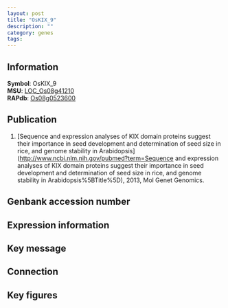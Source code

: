 ```yaml
---
layout: post
title: "OsKIX_9"
description: ""
category: genes
tags: 
---
```


## Information
__Symbol__: OsKIX_9  
__MSU__: [LOC_Os08g41210](http://rice.plantbiology.msu.edu/cgi-bin/ORF_infopage.cgi?orf=LOC_Os08g41210)  
__RAPdb__: [Os08g0523600](http://rapdb.dna.affrc.go.jp/viewer/gbrowse_details/irgsp1?name=Os08g0523600)  

## Publication
1. [Sequence and expression analyses of KIX domain proteins suggest their importance in seed development and determination of seed size in rice, and genome stability in Arabidopsis](http://www.ncbi.nlm.nih.gov/pubmed?term=Sequence and expression analyses of KIX domain proteins suggest their importance in seed development and determination of seed size in rice, and genome stability in Arabidopsis%5BTitle%5D), 2013, Mol Genet Genomics.

## Genbank accession number

## Expression information

## Key message

## Connection

## Key figures


